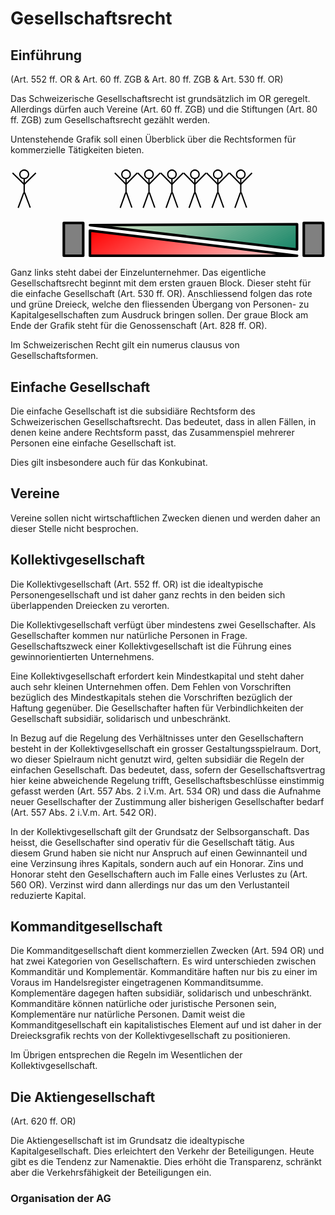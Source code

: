 # Gesellschaftsrecht

## Einführung
(Art. 552 ff. OR  & Art. 60 ff. ZGB & Art. 80 ff. ZGB & Art. 530 ff. OR)

Das Schweizerische Gesellschaftsrecht ist grundsätzlich im OR geregelt.
Allerdings dürfen auch Vereine (Art. 60 ff. ZGB) und die Stiftungen
(Art. 80 ff. ZGB) zum Gesellschaftsrecht gezählt werden.

Untenstehende Grafik soll einen Überblick über die Rechtsformen für
kommerzielle Tätigkeiten bieten.

<?xml version="1.0" encoding="UTF-8" standalone="no"?>
<svg
   version="1.2"
   width="100%"
   height="37.5mm"
   viewBox="0 0 12500 3750"
   preserveAspectRatio="xMidYMid"
   fill-rule="evenodd"
   stroke-width="28.222"
   stroke-linejoin="round"
   xml:space="preserve"
   id="svg214"
   sodipodi:docname="231021_gesellschaftsrecht.svg"
   inkscape:version="1.3 (0e150ed6c4, 2023-07-21)"
   xmlns:inkscape="http://www.inkscape.org/namespaces/inkscape"
   xmlns:sodipodi="http://sodipodi.sourceforge.net/DTD/sodipodi-0.dtd"
   xmlns="http://www.w3.org/2000/svg"
   xmlns:svg="http://www.w3.org/2000/svg"
   xmlns:ooo="http://xml.openoffice.org/svg/export"><sodipodi:namedview
   id="namedview214"
   pagecolor="#ffffff"
   bordercolor="#000000"
   borderopacity="0.25"
   inkscape:showpageshadow="2"
   inkscape:pageopacity="0.0"
   inkscape:pagecheckerboard="0"
   inkscape:deskcolor="#d1d1d1"
   inkscape:document-units="mm"
   inkscape:zoom="0.48106061"
   inkscape:cx="199.55906"
   inkscape:cy="376.25197"
   inkscape:window-width="1280"
   inkscape:window-height="778"
   inkscape:window-x="-6"
   inkscape:window-y="-6"
   inkscape:window-maximized="1"
   inkscape:current-layer="svg214" />&#10; <defs
   class="ClipPathGroup"
   id="defs2">&#10;  <clipPath
   id="presentation_clip_path"
   clipPathUnits="userSpaceOnUse">&#10;   <rect
   x="0"
   y="0"
   width="21000"
   height="29700"
   id="rect1" />&#10;  </clipPath>&#10;  <clipPath
   id="presentation_clip_path_shrink"
   clipPathUnits="userSpaceOnUse">&#10;   <rect
   x="21"
   y="29"
   width="20958"
   height="29641"
   id="rect2" />&#10;  </clipPath>&#10; </defs>&#10; <defs
   class="TextShapeIndex"
   id="defs3">&#10;  <g
   ooo:slide="id1"
   ooo:id-list="id3 id4 id5 id6 id7 id8 id9 id10 id11 id12 id13 id14 id15 id16 id17 id18 id19 id20 id21 id22 id23 id24 id25 id26 id27 id28 id29 id30 id31 id32 id33 id34 id35 id36 id37 id38 id39 id40 id41 id42 id43 id44 id45 id46 id47 id48"
   id="g2" />&#10; </defs>&#10; <defs
   class="EmbeddedBulletChars"
   id="defs12">&#10;  <g
   id="bullet-char-template-57356"
   transform="matrix(4.8828125e-4,0,0,-4.8828125e-4,0,0)">&#10;   <path
   d="M 580,1141 1163,571 580,0 -4,571 Z"
   id="path3" />&#10;  </g>&#10;  <g
   id="bullet-char-template-57354"
   transform="matrix(4.8828125e-4,0,0,-4.8828125e-4,0,0)">&#10;   <path
   d="M 8,1128 H 1137 V 0 H 8 Z"
   id="path4" />&#10;  </g>&#10;  <g
   id="bullet-char-template-10146"
   transform="matrix(4.8828125e-4,0,0,-4.8828125e-4,0,0)">&#10;   <path
   d="M 174,0 602,739 174,1481 1456,739 Z M 1358,739 309,1346 659,739 Z"
   id="path5" />&#10;  </g>&#10;  <g
   id="bullet-char-template-10132"
   transform="matrix(4.8828125e-4,0,0,-4.8828125e-4,0,0)">&#10;   <path
   d="M 2015,739 1276,0 H 717 l 543,543 H 174 v 393 h 1086 l -543,545 h 557 z"
   id="path6" />&#10;  </g>&#10;  <g
   id="bullet-char-template-10007"
   transform="matrix(4.8828125e-4,0,0,-4.8828125e-4,0,0)">&#10;   <path
   d="m 0,-2 c -7,16 -16,29 -25,39 l 381,530 c -94,256 -141,385 -141,387 0,25 13,38 40,38 9,0 21,-2 34,-5 21,4 42,12 65,25 l 27,-13 111,-251 280,301 64,-25 24,25 c 21,-10 41,-24 62,-43 C 886,937 835,863 770,784 769,783 710,716 594,584 L 774,223 c 0,-27 -21,-55 -63,-84 l 16,-20 C 717,90 699,76 672,76 641,76 570,178 457,381 L 164,-76 c -22,-34 -53,-51 -92,-51 -42,0 -63,17 -64,51 -7,9 -10,24 -10,44 0,9 1,19 2,30 z"
   id="path7" />&#10;  </g>&#10;  <g
   id="bullet-char-template-10004"
   transform="matrix(4.8828125e-4,0,0,-4.8828125e-4,0,0)">&#10;   <path
   d="M 285,-33 C 182,-33 111,30 74,156 52,228 41,333 41,471 c 0,78 14,145 41,201 34,71 87,106 158,106 53,0 88,-31 106,-94 l 23,-176 c 8,-64 28,-97 59,-98 l 735,706 c 11,11 33,17 66,17 42,0 63,-15 63,-46 V 965 c 0,-36 -10,-64 -30,-84 L 442,47 C 390,-6 338,-33 285,-33 Z"
   id="path8" />&#10;  </g>&#10;  <g
   id="bullet-char-template-9679"
   transform="matrix(4.8828125e-4,0,0,-4.8828125e-4,0,0)">&#10;   <path
   d="M 813,0 C 632,0 489,54 383,161 276,268 223,411 223,592 c 0,181 53,324 160,431 106,107 249,161 430,161 179,0 323,-54 432,-161 108,-107 162,-251 162,-431 0,-180 -54,-324 -162,-431 C 1136,54 992,0 813,0 Z"
   id="path9" />&#10;  </g>&#10;  <g
   id="bullet-char-template-8226"
   transform="matrix(4.8828125e-4,0,0,-4.8828125e-4,0,0)">&#10;   <path
   d="m 346,457 c -73,0 -137,26 -191,78 -54,51 -81,114 -81,188 0,73 27,136 81,188 54,52 118,78 191,78 73,0 134,-26 185,-79 51,-51 77,-114 77,-187 0,-75 -25,-137 -76,-188 -50,-52 -112,-78 -186,-78 z"
   id="path10" />&#10;  </g>&#10;  <g
   id="bullet-char-template-8211"
   transform="matrix(4.8828125e-4,0,0,-4.8828125e-4,0,0)">&#10;   <path
   d="M -4,459 H 1135 V 606 H -4 Z"
   id="path11" />&#10;  </g>&#10;  <g
   id="bullet-char-template-61548"
   transform="matrix(4.8828125e-4,0,0,-4.8828125e-4,0,0)">&#10;   <path
   d="m 173,740 c 0,163 58,303 173,419 116,115 255,173 419,173 163,0 302,-58 418,-173 116,-116 174,-256 174,-419 0,-163 -58,-303 -174,-418 C 1067,206 928,148 765,148 601,148 462,206 346,322 231,437 173,577 173,740 Z"
   id="path12" />&#10;  </g>&#10; </defs>&#10; <g
   id="g12"
   transform="translate(-5225,-4874)">&#10;  <g
   id="id2"
   class="Master_Slide">&#10;   <g
   id="bg-id2"
   class="Background" />&#10;   <g
   id="bo-id2"
   class="BackgroundObjects" />&#10;  </g>&#10; </g>&#10; <g
   class="SlideGroup"
   id="g214"
   transform="matrix(1.0273269,0,0,1,-5312.7837,-4654.0001)">&#10;  <g
   id="g213">&#10;   <g
   id="container-id1">&#10;    <g
   id="id1"
   class="Slide"
   clip-path="url(#presentation_clip_path)">&#10;     <g
   class="Page"
   id="g212">&#10;      <g
   class="Group"
   id="g147">&#10;       <g
   class="Group"
   id="g143">&#10;        <g
   class="com.sun.star.drawing.CustomShape"
   id="g14">&#10;         <g
   id="id3">&#10;          <rect
   class="BoundingBox"
   stroke="none"
   fill="none"
   x="8190"
   y="7250"
   width="8102"
   height="1102"
   id="rect12" />&#10;          <g
   id="g13">&#10;           <defs
   id="defs13">&#10;            <linearGradient
   id="gradient1"
   x1="11024"
   y1="5693"
   x2="13457"
   y2="9908"
   gradientUnits="userSpaceOnUse">&#10;             <stop
   offset="0"
   style="stop-color:rgb(255,0,0)"
   id="stop12" />&#10;             <stop
   offset="1"
   style="stop-color:rgb(255,215,215)"
   id="stop13" />&#10;            </linearGradient>&#10;           </defs>&#10;           <path
   style="fill:url(#gradient1)"
   d="m 8240,7300 8001,1001 H 8240 Z"
   id="path13" />&#10;          </g>&#10;          <path
   fill="none"
   stroke="#000000"
   stroke-width="100"
   stroke-linejoin="round"
   d="m 8240,7300 8001,1001 H 8240 Z"
   id="path14" />&#10;         </g>&#10;        </g>&#10;        <g
   class="com.sun.star.drawing.CustomShape"
   id="g142">&#10;         <g
   id="id4">&#10;          <rect
   class="BoundingBox"
   stroke="none"
   fill="none"
   x="8190"
   y="6999"
   width="8102"
   height="1103"
   id="rect14" />&#10;          <g
   id="g141">&#10;           <defs
   id="defs141">&#10;            <linearGradient
   id="gradient2"
   x1="11024"
   y1="5442"
   x2="13457"
   y2="9657"
   gradientUnits="userSpaceOnUse">&#10;             <stop
   offset="0.015625"
   style="stop-color:rgb(221,232,203)"
   id="stop14" />&#10;             <stop
   offset="0.015625"
   style="stop-color:rgb(218,231,202)"
   id="stop15" />&#10;             <stop
   offset="0.03125"
   style="stop-color:rgb(218,231,202)"
   id="stop16" />&#10;             <stop
   offset="0.03125"
   style="stop-color:rgb(215,229,200)"
   id="stop17" />&#10;             <stop
   offset="0.046875"
   style="stop-color:rgb(215,229,200)"
   id="stop18" />&#10;             <stop
   offset="0.046875"
   style="stop-color:rgb(212,228,199)"
   id="stop19" />&#10;             <stop
   offset="0.0625"
   style="stop-color:rgb(212,228,199)"
   id="stop20" />&#10;             <stop
   offset="0.0625"
   style="stop-color:rgb(209,226,197)"
   id="stop21" />&#10;             <stop
   offset="0.078125"
   style="stop-color:rgb(209,226,197)"
   id="stop22" />&#10;             <stop
   offset="0.078125"
   style="stop-color:rgb(206,225,196)"
   id="stop23" />&#10;             <stop
   offset="0.09375"
   style="stop-color:rgb(206,225,196)"
   id="stop24" />&#10;             <stop
   offset="0.09375"
   style="stop-color:rgb(203,223,194)"
   id="stop25" />&#10;             <stop
   offset="0.109375"
   style="stop-color:rgb(203,223,194)"
   id="stop26" />&#10;             <stop
   offset="0.109375"
   style="stop-color:rgb(200,222,192)"
   id="stop27" />&#10;             <stop
   offset="0.125"
   style="stop-color:rgb(200,222,192)"
   id="stop28" />&#10;             <stop
   offset="0.125"
   style="stop-color:rgb(196,220,191)"
   id="stop29" />&#10;             <stop
   offset="0.140625"
   style="stop-color:rgb(196,220,191)"
   id="stop30" />&#10;             <stop
   offset="0.140625"
   style="stop-color:rgb(193,218,189)"
   id="stop31" />&#10;             <stop
   offset="0.15625"
   style="stop-color:rgb(193,218,189)"
   id="stop32" />&#10;             <stop
   offset="0.15625"
   style="stop-color:rgb(190,217,188)"
   id="stop33" />&#10;             <stop
   offset="0.171875"
   style="stop-color:rgb(190,217,188)"
   id="stop34" />&#10;             <stop
   offset="0.171875"
   style="stop-color:rgb(187,215,186)"
   id="stop35" />&#10;             <stop
   offset="0.1875"
   style="stop-color:rgb(187,215,186)"
   id="stop36" />&#10;             <stop
   offset="0.1875"
   style="stop-color:rgb(184,214,185)"
   id="stop37" />&#10;             <stop
   offset="0.203125"
   style="stop-color:rgb(184,214,185)"
   id="stop38" />&#10;             <stop
   offset="0.203125"
   style="stop-color:rgb(181,212,183)"
   id="stop39" />&#10;             <stop
   offset="0.21875"
   style="stop-color:rgb(181,212,183)"
   id="stop40" />&#10;             <stop
   offset="0.21875"
   style="stop-color:rgb(178,211,181)"
   id="stop41" />&#10;             <stop
   offset="0.234375"
   style="stop-color:rgb(178,211,181)"
   id="stop42" />&#10;             <stop
   offset="0.234375"
   style="stop-color:rgb(175,209,180)"
   id="stop43" />&#10;             <stop
   offset="0.25"
   style="stop-color:rgb(175,209,180)"
   id="stop44" />&#10;             <stop
   offset="0.25"
   style="stop-color:rgb(171,207,178)"
   id="stop45" />&#10;             <stop
   offset="0.265625"
   style="stop-color:rgb(171,207,178)"
   id="stop46" />&#10;             <stop
   offset="0.265625"
   style="stop-color:rgb(168,206,177)"
   id="stop47" />&#10;             <stop
   offset="0.28125"
   style="stop-color:rgb(168,206,177)"
   id="stop48" />&#10;             <stop
   offset="0.28125"
   style="stop-color:rgb(165,204,175)"
   id="stop49" />&#10;             <stop
   offset="0.296875"
   style="stop-color:rgb(165,204,175)"
   id="stop50" />&#10;             <stop
   offset="0.296875"
   style="stop-color:rgb(162,203,174)"
   id="stop51" />&#10;             <stop
   offset="0.3125"
   style="stop-color:rgb(162,203,174)"
   id="stop52" />&#10;             <stop
   offset="0.3125"
   style="stop-color:rgb(159,201,172)"
   id="stop53" />&#10;             <stop
   offset="0.328125"
   style="stop-color:rgb(159,201,172)"
   id="stop54" />&#10;             <stop
   offset="0.328125"
   style="stop-color:rgb(156,200,170)"
   id="stop55" />&#10;             <stop
   offset="0.34375"
   style="stop-color:rgb(156,200,170)"
   id="stop56" />&#10;             <stop
   offset="0.34375"
   style="stop-color:rgb(153,198,169)"
   id="stop57" />&#10;             <stop
   offset="0.359375"
   style="stop-color:rgb(153,198,169)"
   id="stop58" />&#10;             <stop
   offset="0.359375"
   style="stop-color:rgb(150,197,167)"
   id="stop59" />&#10;             <stop
   offset="0.375"
   style="stop-color:rgb(150,197,167)"
   id="stop60" />&#10;             <stop
   offset="0.375"
   style="stop-color:rgb(146,195,166)"
   id="stop61" />&#10;             <stop
   offset="0.390625"
   style="stop-color:rgb(146,195,166)"
   id="stop62" />&#10;             <stop
   offset="0.390625"
   style="stop-color:rgb(143,193,164)"
   id="stop63" />&#10;             <stop
   offset="0.40625"
   style="stop-color:rgb(143,193,164)"
   id="stop64" />&#10;             <stop
   offset="0.40625"
   style="stop-color:rgb(140,192,162)"
   id="stop65" />&#10;             <stop
   offset="0.421875"
   style="stop-color:rgb(140,192,162)"
   id="stop66" />&#10;             <stop
   offset="0.421875"
   style="stop-color:rgb(137,190,161)"
   id="stop67" />&#10;             <stop
   offset="0.4375"
   style="stop-color:rgb(137,190,161)"
   id="stop68" />&#10;             <stop
   offset="0.4375"
   style="stop-color:rgb(134,189,159)"
   id="stop69" />&#10;             <stop
   offset="0.453125"
   style="stop-color:rgb(134,189,159)"
   id="stop70" />&#10;             <stop
   offset="0.453125"
   style="stop-color:rgb(131,187,158)"
   id="stop71" />&#10;             <stop
   offset="0.46875"
   style="stop-color:rgb(131,187,158)"
   id="stop72" />&#10;             <stop
   offset="0.46875"
   style="stop-color:rgb(128,186,156)"
   id="stop73" />&#10;             <stop
   offset="0.484375"
   style="stop-color:rgb(128,186,156)"
   id="stop74" />&#10;             <stop
   offset="0.484375"
   style="stop-color:rgb(125,184,155)"
   id="stop75" />&#10;             <stop
   offset="0.5"
   style="stop-color:rgb(125,184,155)"
   id="stop76" />&#10;             <stop
   offset="0.5"
   style="stop-color:rgb(121,182,153)"
   id="stop77" />&#10;             <stop
   offset="0.515625"
   style="stop-color:rgb(121,182,153)"
   id="stop78" />&#10;             <stop
   offset="0.515625"
   style="stop-color:rgb(118,181,151)"
   id="stop79" />&#10;             <stop
   offset="0.53125"
   style="stop-color:rgb(118,181,151)"
   id="stop80" />&#10;             <stop
   offset="0.53125"
   style="stop-color:rgb(115,179,150)"
   id="stop81" />&#10;             <stop
   offset="0.546875"
   style="stop-color:rgb(115,179,150)"
   id="stop82" />&#10;             <stop
   offset="0.546875"
   style="stop-color:rgb(112,178,148)"
   id="stop83" />&#10;             <stop
   offset="0.5625"
   style="stop-color:rgb(112,178,148)"
   id="stop84" />&#10;             <stop
   offset="0.5625"
   style="stop-color:rgb(109,176,147)"
   id="stop85" />&#10;             <stop
   offset="0.578125"
   style="stop-color:rgb(109,176,147)"
   id="stop86" />&#10;             <stop
   offset="0.578125"
   style="stop-color:rgb(106,175,145)"
   id="stop87" />&#10;             <stop
   offset="0.59375"
   style="stop-color:rgb(106,175,145)"
   id="stop88" />&#10;             <stop
   offset="0.59375"
   style="stop-color:rgb(103,173,144)"
   id="stop89" />&#10;             <stop
   offset="0.609375"
   style="stop-color:rgb(103,173,144)"
   id="stop90" />&#10;             <stop
   offset="0.609375"
   style="stop-color:rgb(100,172,142)"
   id="stop91" />&#10;             <stop
   offset="0.625"
   style="stop-color:rgb(100,172,142)"
   id="stop92" />&#10;             <stop
   offset="0.625"
   style="stop-color:rgb(96,170,140)"
   id="stop93" />&#10;             <stop
   offset="0.640625"
   style="stop-color:rgb(96,170,140)"
   id="stop94" />&#10;             <stop
   offset="0.640625"
   style="stop-color:rgb(93,168,139)"
   id="stop95" />&#10;             <stop
   offset="0.65625"
   style="stop-color:rgb(93,168,139)"
   id="stop96" />&#10;             <stop
   offset="0.65625"
   style="stop-color:rgb(90,167,137)"
   id="stop97" />&#10;             <stop
   offset="0.671875"
   style="stop-color:rgb(90,167,137)"
   id="stop98" />&#10;             <stop
   offset="0.671875"
   style="stop-color:rgb(87,165,136)"
   id="stop99" />&#10;             <stop
   offset="0.6875"
   style="stop-color:rgb(87,165,136)"
   id="stop100" />&#10;             <stop
   offset="0.6875"
   style="stop-color:rgb(84,164,134)"
   id="stop101" />&#10;             <stop
   offset="0.703125"
   style="stop-color:rgb(84,164,134)"
   id="stop102" />&#10;             <stop
   offset="0.703125"
   style="stop-color:rgb(81,162,132)"
   id="stop103" />&#10;             <stop
   offset="0.71875"
   style="stop-color:rgb(81,162,132)"
   id="stop104" />&#10;             <stop
   offset="0.71875"
   style="stop-color:rgb(78,161,131)"
   id="stop105" />&#10;             <stop
   offset="0.734375"
   style="stop-color:rgb(78,161,131)"
   id="stop106" />&#10;             <stop
   offset="0.734375"
   style="stop-color:rgb(75,159,129)"
   id="stop107" />&#10;             <stop
   offset="0.75"
   style="stop-color:rgb(75,159,129)"
   id="stop108" />&#10;             <stop
   offset="0.75"
   style="stop-color:rgb(71,157,128)"
   id="stop109" />&#10;             <stop
   offset="0.765625"
   style="stop-color:rgb(71,157,128)"
   id="stop110" />&#10;             <stop
   offset="0.765625"
   style="stop-color:rgb(68,156,126)"
   id="stop111" />&#10;             <stop
   offset="0.78125"
   style="stop-color:rgb(68,156,126)"
   id="stop112" />&#10;             <stop
   offset="0.78125"
   style="stop-color:rgb(65,154,125)"
   id="stop113" />&#10;             <stop
   offset="0.796875"
   style="stop-color:rgb(65,154,125)"
   id="stop114" />&#10;             <stop
   offset="0.796875"
   style="stop-color:rgb(62,153,123)"
   id="stop115" />&#10;             <stop
   offset="0.8125"
   style="stop-color:rgb(62,153,123)"
   id="stop116" />&#10;             <stop
   offset="0.8125"
   style="stop-color:rgb(59,151,121)"
   id="stop117" />&#10;             <stop
   offset="0.828125"
   style="stop-color:rgb(59,151,121)"
   id="stop118" />&#10;             <stop
   offset="0.828125"
   style="stop-color:rgb(56,150,120)"
   id="stop119" />&#10;             <stop
   offset="0.84375"
   style="stop-color:rgb(56,150,120)"
   id="stop120" />&#10;             <stop
   offset="0.84375"
   style="stop-color:rgb(53,148,118)"
   id="stop121" />&#10;             <stop
   offset="0.859375"
   style="stop-color:rgb(53,148,118)"
   id="stop122" />&#10;             <stop
   offset="0.859375"
   style="stop-color:rgb(50,147,117)"
   id="stop123" />&#10;             <stop
   offset="0.875"
   style="stop-color:rgb(50,147,117)"
   id="stop124" />&#10;             <stop
   offset="0.875"
   style="stop-color:rgb(46,145,115)"
   id="stop125" />&#10;             <stop
   offset="0.890625"
   style="stop-color:rgb(46,145,115)"
   id="stop126" />&#10;             <stop
   offset="0.890625"
   style="stop-color:rgb(43,143,114)"
   id="stop127" />&#10;             <stop
   offset="0.90625"
   style="stop-color:rgb(43,143,114)"
   id="stop128" />&#10;             <stop
   offset="0.90625"
   style="stop-color:rgb(40,142,112)"
   id="stop129" />&#10;             <stop
   offset="0.921875"
   style="stop-color:rgb(40,142,112)"
   id="stop130" />&#10;             <stop
   offset="0.921875"
   style="stop-color:rgb(37,140,110)"
   id="stop131" />&#10;             <stop
   offset="0.9375"
   style="stop-color:rgb(37,140,110)"
   id="stop132" />&#10;             <stop
   offset="0.9375"
   style="stop-color:rgb(34,139,109)"
   id="stop133" />&#10;             <stop
   offset="0.953125"
   style="stop-color:rgb(34,139,109)"
   id="stop134" />&#10;             <stop
   offset="0.953125"
   style="stop-color:rgb(31,137,107)"
   id="stop135" />&#10;             <stop
   offset="0.96875"
   style="stop-color:rgb(31,137,107)"
   id="stop136" />&#10;             <stop
   offset="0.96875"
   style="stop-color:rgb(28,136,106)"
   id="stop137" />&#10;             <stop
   offset="0.984375"
   style="stop-color:rgb(28,136,106)"
   id="stop138" />&#10;             <stop
   offset="0.984375"
   style="stop-color:rgb(25,134,104)"
   id="stop139" />&#10;             <stop
   offset="1"
   style="stop-color:rgb(25,134,104)"
   id="stop140" />&#10;             <stop
   offset="1"
   style="stop-color:rgb(21,132,102)"
   id="stop141" />&#10;            </linearGradient>&#10;           </defs>&#10;           <path
   style="fill:url(#gradient2)"
   d="m 16240,8050 -7999,-967 7999,-34 z"
   id="path141" />&#10;          </g>&#10;          <path
   fill="none"
   stroke="#000000"
   stroke-width="100"
   stroke-linejoin="round"
   d="m 16240,8050 -7999,-967 7999,-34 z"
   id="path142" />&#10;         </g>&#10;        </g>&#10;       </g>&#10;       <g
   class="com.sun.star.drawing.CustomShape"
   id="g144">&#10;        <g
   id="id5">&#10;         <rect
   class="BoundingBox"
   stroke="none"
   fill="none"
   x="7180"
   y="6950"
   width="851"
   height="1401"
   id="rect143" />&#10;         <path
   fill="#808080"
   stroke="none"
   d="M 7605,8300 H 7230 V 7000 h 750 v 1300 z"
   id="path143" />&#10;         <path
   fill="none"
   stroke="#000000"
   stroke-width="100"
   stroke-linejoin="round"
   d="M 7605,8300 H 7230 V 7000 h 750 v 1300 z"
   id="path144" />&#10;        </g>&#10;       </g>&#10;       <g
   class="com.sun.star.drawing.CustomShape"
   id="g146">&#10;        <g
   id="id6">&#10;         <rect
   class="BoundingBox"
   stroke="none"
   fill="none"
   x="16450"
   y="6950"
   width="851"
   height="1401"
   id="rect144" />&#10;         <path
   fill="#808080"
   stroke="none"
   d="m 16875,8300 h -375 V 7000 h 750 v 1300 z"
   id="path145" />&#10;         <path
   fill="none"
   stroke="#000000"
   stroke-width="100"
   stroke-linejoin="round"
   d="m 16875,8300 h -375 V 7000 h 750 v 1300 z"
   id="path146" />&#10;        </g>&#10;       </g>&#10;      </g>&#10;      <g
   class="Group"
   id="g156">&#10;       <g
   class="com.sun.star.drawing.CustomShape"
   id="g148">&#10;        <g
   id="id7">&#10;         <rect
   class="BoundingBox"
   stroke="none"
   fill="none"
   x="5506"
   y="4874"
   width="390"
   height="391"
   id="rect147" />&#10;         <path
   fill="#ffffff"
   stroke="none"
   d="m 5870,5069 c 0,30 -8,59 -23,85 -15,26 -36,47 -62,62 -26,15 -55,23 -84,23 -30,0 -59,-8 -85,-23 -26,-15 -47,-36 -62,-62 -15,-26 -23,-55 -23,-85 0,-30 8,-59 23,-85 15,-26 36,-47 62,-62 26,-15 55,-23 85,-23 29,0 58,8 84,23 26,15 47,36 62,62 15,26 23,55 23,85 z"
   id="path147" />&#10;         <path
   fill="none"
   stroke="#000000"
   stroke-width="50"
   stroke-linejoin="round"
   d="m 5870,5069 c 0,30 -8,59 -23,85 -15,26 -36,47 -62,62 -26,15 -55,23 -84,23 -30,0 -59,-8 -85,-23 -26,-15 -47,-36 -62,-62 -15,-26 -23,-55 -23,-85 0,-30 8,-59 23,-85 15,-26 36,-47 62,-62 26,-15 55,-23 85,-23 29,0 58,8 84,23 26,15 47,36 62,62 15,26 23,55 23,85 z"
   id="path148" />&#10;        </g>&#10;       </g>&#10;       <g
   class="com.sun.star.drawing.LineShape"
   id="g149">&#10;        <g
   id="id8">&#10;         <rect
   class="BoundingBox"
   stroke="none"
   fill="none"
   x="5675"
   y="5214"
   width="51"
   height="617"
   id="rect148" />&#10;         <path
   fill="none"
   stroke="#000000"
   stroke-width="50"
   stroke-linejoin="round"
   d="m 5700,5239 v 565"
   id="path149" />&#10;        </g>&#10;       </g>&#10;       <g
   class="Group"
   id="g152">&#10;        <g
   class="com.sun.star.drawing.LineShape"
   id="g150">&#10;         <g
   id="id9">&#10;          <rect
   class="BoundingBox"
   stroke="none"
   fill="none"
   x="5225"
   y="4988"
   width="501"
   height="504"
   id="rect149" />&#10;          <path
   fill="none"
   stroke="#000000"
   stroke-width="50"
   stroke-linejoin="round"
   d="m 5250,5013 450,452"
   id="path150" />&#10;         </g>&#10;        </g>&#10;        <g
   class="com.sun.star.drawing.LineShape"
   id="g151">&#10;         <g
   id="id10">&#10;          <rect
   class="BoundingBox"
   stroke="none"
   fill="none"
   x="5675"
   y="4988"
   width="501"
   height="504"
   id="rect150" />&#10;          <path
   fill="none"
   stroke="#000000"
   stroke-width="50"
   stroke-linejoin="round"
   d="m 6150,5013 -450,452"
   id="path151" />&#10;         </g>&#10;        </g>&#10;       </g>&#10;       <g
   class="Group"
   id="g155">&#10;        <g
   class="com.sun.star.drawing.LineShape"
   id="g153">&#10;         <g
   id="id11">&#10;          <rect
   class="BoundingBox"
   stroke="none"
   fill="none"
   x="5442"
   y="5774"
   width="270"
   height="652"
   id="rect152" />&#10;          <path
   fill="none"
   stroke="#000000"
   stroke-width="50"
   stroke-linejoin="round"
   d="m 5467,6400 218,-601"
   id="path152" />&#10;         </g>&#10;        </g>&#10;        <g
   class="com.sun.star.drawing.LineShape"
   id="g154">&#10;         <g
   id="id12">&#10;          <rect
   class="BoundingBox"
   stroke="none"
   fill="none"
   x="5690"
   y="5765"
   width="270"
   height="653"
   id="rect153" />&#10;          <path
   fill="none"
   stroke="#000000"
   stroke-width="50"
   stroke-linejoin="round"
   d="M 5933,6391 5715,5791"
   id="path153" />&#10;         </g>&#10;        </g>&#10;       </g>&#10;      </g>&#10;      <g
   class="Group"
   id="g211">&#10;       <g
   class="Group"
   id="g165">&#10;        <g
   class="com.sun.star.drawing.CustomShape"
   id="g157">&#10;         <g
   id="id13">&#10;          <rect
   class="BoundingBox"
   stroke="none"
   fill="none"
   x="13878"
   y="4874"
   width="378"
   height="391"
   id="rect156" />&#10;          <path
   fill="#ffffff"
   stroke="none"
   d="m 14230,5069 c 0,30 -8,59 -22,85 -14,26 -35,47 -60,62 -25,15 -53,23 -81,23 -29,0 -57,-8 -82,-23 -25,-15 -46,-36 -60,-62 -14,-26 -22,-55 -22,-85 0,-30 8,-59 22,-85 14,-26 35,-47 60,-62 25,-15 53,-23 82,-23 28,0 56,8 81,23 25,15 46,36 60,62 14,26 22,55 22,85 z"
   id="path156" />&#10;          <path
   fill="none"
   stroke="#000000"
   stroke-width="50"
   stroke-linejoin="round"
   d="m 14230,5069 c 0,30 -8,59 -22,85 -14,26 -35,47 -60,62 -25,15 -53,23 -81,23 -29,0 -57,-8 -82,-23 -25,-15 -46,-36 -60,-62 -14,-26 -22,-55 -22,-85 0,-30 8,-59 22,-85 14,-26 35,-47 60,-62 25,-15 53,-23 82,-23 28,0 56,8 81,23 25,15 46,36 60,62 14,26 22,55 22,85 z"
   id="path157" />&#10;         </g>&#10;        </g>&#10;        <g
   class="com.sun.star.drawing.LineShape"
   id="g158">&#10;         <g
   id="id14">&#10;          <rect
   class="BoundingBox"
   stroke="none"
   fill="none"
   x="14040"
   y="5214"
   width="52"
   height="617"
   id="rect157" />&#10;          <path
   fill="none"
   stroke="#000000"
   stroke-width="50"
   stroke-linejoin="round"
   d="m 14066,5239 v 565"
   id="path158" />&#10;         </g>&#10;        </g>&#10;        <g
   class="Group"
   id="g161">&#10;         <g
   class="com.sun.star.drawing.LineShape"
   id="g159">&#10;          <g
   id="id15">&#10;           <rect
   class="BoundingBox"
   stroke="none"
   fill="none"
   x="13606"
   y="4988"
   width="486"
   height="504"
   id="rect158" />&#10;           <path
   fill="none"
   stroke="#000000"
   stroke-width="50"
   stroke-linejoin="round"
   d="m 13632,5013 434,452"
   id="path159" />&#10;          </g>&#10;         </g>&#10;         <g
   class="com.sun.star.drawing.LineShape"
   id="g160">&#10;          <g
   id="id16">&#10;           <rect
   class="BoundingBox"
   stroke="none"
   fill="none"
   x="14040"
   y="4988"
   width="486"
   height="504"
   id="rect159" />&#10;           <path
   fill="none"
   stroke="#000000"
   stroke-width="50"
   stroke-linejoin="round"
   d="m 14500,5013 -434,452"
   id="path160" />&#10;          </g>&#10;         </g>&#10;        </g>&#10;        <g
   class="Group"
   id="g164">&#10;         <g
   class="com.sun.star.drawing.LineShape"
   id="g162">&#10;          <g
   id="id17">&#10;           <rect
   class="BoundingBox"
   stroke="none"
   fill="none"
   x="13816"
   y="5774"
   width="262"
   height="652"
   id="rect161" />&#10;           <path
   fill="none"
   stroke="#000000"
   stroke-width="50"
   stroke-linejoin="round"
   d="m 13841,6400 210,-601"
   id="path161" />&#10;          </g>&#10;         </g>&#10;         <g
   class="com.sun.star.drawing.LineShape"
   id="g163">&#10;          <g
   id="id18">&#10;           <rect
   class="BoundingBox"
   stroke="none"
   fill="none"
   x="14055"
   y="5765"
   width="262"
   height="653"
   id="rect162" />&#10;           <path
   fill="none"
   stroke="#000000"
   stroke-width="50"
   stroke-linejoin="round"
   d="m 14291,6391 -210,-600"
   id="path162" />&#10;          </g>&#10;         </g>&#10;        </g>&#10;       </g>&#10;       <g
   class="Group"
   id="g174">&#10;        <g
   class="com.sun.star.drawing.CustomShape"
   id="g166">&#10;         <g
   id="id19">&#10;          <rect
   class="BoundingBox"
   stroke="none"
   fill="none"
   x="10331"
   y="4874"
   width="379"
   height="391"
   id="rect165" />&#10;          <path
   fill="#ffffff"
   stroke="none"
   d="m 10684,5069 c 0,30 -8,59 -22,85 -14,26 -35,47 -60,62 -25,15 -53,23 -82,23 -29,0 -57,-8 -82,-23 -25,-15 -46,-36 -60,-62 -14,-26 -22,-55 -22,-85 0,-30 8,-59 22,-85 14,-26 35,-47 60,-62 25,-15 53,-23 82,-23 29,0 57,8 82,23 25,15 46,36 60,62 14,26 22,55 22,85 z"
   id="path165" />&#10;          <path
   fill="none"
   stroke="#000000"
   stroke-width="50"
   stroke-linejoin="round"
   d="m 10684,5069 c 0,30 -8,59 -22,85 -14,26 -35,47 -60,62 -25,15 -53,23 -82,23 -29,0 -57,-8 -82,-23 -25,-15 -46,-36 -60,-62 -14,-26 -22,-55 -22,-85 0,-30 8,-59 22,-85 14,-26 35,-47 60,-62 25,-15 53,-23 82,-23 29,0 57,8 82,23 25,15 46,36 60,62 14,26 22,55 22,85 z"
   id="path166" />&#10;         </g>&#10;        </g>&#10;        <g
   class="com.sun.star.drawing.LineShape"
   id="g167">&#10;         <g
   id="id20">&#10;          <rect
   class="BoundingBox"
   stroke="none"
   fill="none"
   x="10495"
   y="5214"
   width="52"
   height="617"
   id="rect166" />&#10;          <path
   fill="none"
   stroke="#000000"
   stroke-width="50"
   stroke-linejoin="round"
   d="m 10521,5239 v 565"
   id="path167" />&#10;         </g>&#10;        </g>&#10;        <g
   class="Group"
   id="g170">&#10;         <g
   class="com.sun.star.drawing.LineShape"
   id="g168">&#10;          <g
   id="id21">&#10;           <rect
   class="BoundingBox"
   stroke="none"
   fill="none"
   x="10061"
   y="4988"
   width="486"
   height="504"
   id="rect167" />&#10;           <path
   fill="none"
   stroke="#000000"
   stroke-width="50"
   stroke-linejoin="round"
   d="m 10086,5013 435,452"
   id="path168" />&#10;          </g>&#10;         </g>&#10;         <g
   class="com.sun.star.drawing.LineShape"
   id="g169">&#10;          <g
   id="id22">&#10;           <rect
   class="BoundingBox"
   stroke="none"
   fill="none"
   x="10495"
   y="4988"
   width="486"
   height="504"
   id="rect168" />&#10;           <path
   fill="none"
   stroke="#000000"
   stroke-width="50"
   stroke-linejoin="round"
   d="m 10955,5013 -434,452"
   id="path169" />&#10;          </g>&#10;         </g>&#10;        </g>&#10;        <g
   class="Group"
   id="g173">&#10;         <g
   class="com.sun.star.drawing.LineShape"
   id="g171">&#10;          <g
   id="id23">&#10;           <rect
   class="BoundingBox"
   stroke="none"
   fill="none"
   x="10271"
   y="5774"
   width="262"
   height="652"
   id="rect170" />&#10;           <path
   fill="none"
   stroke="#000000"
   stroke-width="50"
   stroke-linejoin="round"
   d="m 10296,6400 210,-601"
   id="path170" />&#10;          </g>&#10;         </g>&#10;         <g
   class="com.sun.star.drawing.LineShape"
   id="g172">&#10;          <g
   id="id24">&#10;           <rect
   class="BoundingBox"
   stroke="none"
   fill="none"
   x="10510"
   y="5765"
   width="262"
   height="653"
   id="rect171" />&#10;           <path
   fill="none"
   stroke="#000000"
   stroke-width="50"
   stroke-linejoin="round"
   d="m 10745,6391 -210,-600"
   id="path171" />&#10;          </g>&#10;         </g>&#10;        </g>&#10;       </g>&#10;       <g
   class="Group"
   id="g183">&#10;        <g
   class="com.sun.star.drawing.CustomShape"
   id="g175">&#10;         <g
   id="id25">&#10;          <rect
   class="BoundingBox"
   stroke="none"
   fill="none"
   x="12105"
   y="4874"
   width="378"
   height="391"
   id="rect174" />&#10;          <path
   fill="#ffffff"
   stroke="none"
   d="m 12457,5069 c 0,30 -8,59 -22,85 -14,26 -35,47 -60,62 -25,15 -53,23 -81,23 -29,0 -57,-8 -82,-23 -25,-15 -46,-36 -60,-62 -14,-26 -22,-55 -22,-85 0,-30 8,-59 22,-85 14,-26 35,-47 60,-62 25,-15 53,-23 82,-23 28,0 56,8 81,23 25,15 46,36 60,62 14,26 22,55 22,85 z"
   id="path174" />&#10;          <path
   fill="none"
   stroke="#000000"
   stroke-width="50"
   stroke-linejoin="round"
   d="m 12457,5069 c 0,30 -8,59 -22,85 -14,26 -35,47 -60,62 -25,15 -53,23 -81,23 -29,0 -57,-8 -82,-23 -25,-15 -46,-36 -60,-62 -14,-26 -22,-55 -22,-85 0,-30 8,-59 22,-85 14,-26 35,-47 60,-62 25,-15 53,-23 82,-23 28,0 56,8 81,23 25,15 46,36 60,62 14,26 22,55 22,85 z"
   id="path175" />&#10;         </g>&#10;        </g>&#10;        <g
   class="com.sun.star.drawing.LineShape"
   id="g176">&#10;         <g
   id="id26">&#10;          <rect
   class="BoundingBox"
   stroke="none"
   fill="none"
   x="12268"
   y="5214"
   width="52"
   height="617"
   id="rect175" />&#10;          <path
   fill="none"
   stroke="#000000"
   stroke-width="50"
   stroke-linejoin="round"
   d="m 12293,5239 v 565"
   id="path176" />&#10;         </g>&#10;        </g>&#10;        <g
   class="Group"
   id="g179">&#10;         <g
   class="com.sun.star.drawing.LineShape"
   id="g177">&#10;          <g
   id="id27">&#10;           <rect
   class="BoundingBox"
   stroke="none"
   fill="none"
   x="11833"
   y="4988"
   width="487"
   height="504"
   id="rect176" />&#10;           <path
   fill="none"
   stroke="#000000"
   stroke-width="50"
   stroke-linejoin="round"
   d="m 11859,5013 434,452"
   id="path177" />&#10;          </g>&#10;         </g>&#10;         <g
   class="com.sun.star.drawing.LineShape"
   id="g178">&#10;          <g
   id="id28">&#10;           <rect
   class="BoundingBox"
   stroke="none"
   fill="none"
   x="12268"
   y="4988"
   width="486"
   height="504"
   id="rect177" />&#10;           <path
   fill="none"
   stroke="#000000"
   stroke-width="50"
   stroke-linejoin="round"
   d="m 12727,5013 -434,452"
   id="path178" />&#10;          </g>&#10;         </g>&#10;        </g>&#10;        <g
   class="Group"
   id="g182">&#10;         <g
   class="com.sun.star.drawing.LineShape"
   id="g180">&#10;          <g
   id="id29">&#10;           <rect
   class="BoundingBox"
   stroke="none"
   fill="none"
   x="12043"
   y="5774"
   width="262"
   height="652"
   id="rect179" />&#10;           <path
   fill="none"
   stroke="#000000"
   stroke-width="50"
   stroke-linejoin="round"
   d="m 12069,6400 210,-601"
   id="path179" />&#10;          </g>&#10;         </g>&#10;         <g
   class="com.sun.star.drawing.LineShape"
   id="g181">&#10;          <g
   id="id30">&#10;           <rect
   class="BoundingBox"
   stroke="none"
   fill="none"
   x="12282"
   y="5765"
   width="262"
   height="653"
   id="rect180" />&#10;           <path
   fill="none"
   stroke="#000000"
   stroke-width="50"
   stroke-linejoin="round"
   d="m 12518,6391 -210,-600"
   id="path180" />&#10;          </g>&#10;         </g>&#10;        </g>&#10;       </g>&#10;       <g
   class="Group"
   id="g192">&#10;        <g
   class="com.sun.star.drawing.CustomShape"
   id="g184">&#10;         <g
   id="id31">&#10;          <rect
   class="BoundingBox"
   stroke="none"
   fill="none"
   x="11219"
   y="4874"
   width="378"
   height="391"
   id="rect183" />&#10;          <path
   fill="#ffffff"
   stroke="none"
   d="m 11571,5069 c 0,30 -8,59 -22,85 -14,26 -35,47 -60,62 -25,15 -53,23 -81,23 -29,0 -57,-8 -82,-23 -25,-15 -46,-36 -60,-62 -14,-26 -22,-55 -22,-85 0,-30 8,-59 22,-85 14,-26 35,-47 60,-62 25,-15 53,-23 82,-23 28,0 56,8 81,23 25,15 46,36 60,62 14,26 22,55 22,85 z"
   id="path183" />&#10;          <path
   fill="none"
   stroke="#000000"
   stroke-width="50"
   stroke-linejoin="round"
   d="m 11571,5069 c 0,30 -8,59 -22,85 -14,26 -35,47 -60,62 -25,15 -53,23 -81,23 -29,0 -57,-8 -82,-23 -25,-15 -46,-36 -60,-62 -14,-26 -22,-55 -22,-85 0,-30 8,-59 22,-85 14,-26 35,-47 60,-62 25,-15 53,-23 82,-23 28,0 56,8 81,23 25,15 46,36 60,62 14,26 22,55 22,85 z"
   id="path184" />&#10;         </g>&#10;        </g>&#10;        <g
   class="com.sun.star.drawing.LineShape"
   id="g185">&#10;         <g
   id="id32">&#10;          <rect
   class="BoundingBox"
   stroke="none"
   fill="none"
   x="11381"
   y="5214"
   width="52"
   height="617"
   id="rect184" />&#10;          <path
   fill="none"
   stroke="#000000"
   stroke-width="50"
   stroke-linejoin="round"
   d="m 11407,5239 v 565"
   id="path185" />&#10;         </g>&#10;        </g>&#10;        <g
   class="Group"
   id="g188">&#10;         <g
   class="com.sun.star.drawing.LineShape"
   id="g186">&#10;          <g
   id="id33">&#10;           <rect
   class="BoundingBox"
   stroke="none"
   fill="none"
   x="10947"
   y="4988"
   width="486"
   height="504"
   id="rect185" />&#10;           <path
   fill="none"
   stroke="#000000"
   stroke-width="50"
   stroke-linejoin="round"
   d="m 10973,5013 434,452"
   id="path186" />&#10;          </g>&#10;         </g>&#10;         <g
   class="com.sun.star.drawing.LineShape"
   id="g187">&#10;          <g
   id="id34">&#10;           <rect
   class="BoundingBox"
   stroke="none"
   fill="none"
   x="11381"
   y="4988"
   width="487"
   height="504"
   id="rect186" />&#10;           <path
   fill="none"
   stroke="#000000"
   stroke-width="50"
   stroke-linejoin="round"
   d="m 11841,5013 -434,452"
   id="path187" />&#10;          </g>&#10;         </g>&#10;        </g>&#10;        <g
   class="Group"
   id="g191">&#10;         <g
   class="com.sun.star.drawing.LineShape"
   id="g189">&#10;          <g
   id="id35">&#10;           <rect
   class="BoundingBox"
   stroke="none"
   fill="none"
   x="11157"
   y="5774"
   width="262"
   height="652"
   id="rect188" />&#10;           <path
   fill="none"
   stroke="#000000"
   stroke-width="50"
   stroke-linejoin="round"
   d="m 11182,6400 210,-601"
   id="path188" />&#10;          </g>&#10;         </g>&#10;         <g
   class="com.sun.star.drawing.LineShape"
   id="g190">&#10;          <g
   id="id36">&#10;           <rect
   class="BoundingBox"
   stroke="none"
   fill="none"
   x="11396"
   y="5765"
   width="262"
   height="653"
   id="rect189" />&#10;           <path
   fill="none"
   stroke="#000000"
   stroke-width="50"
   stroke-linejoin="round"
   d="m 11632,6391 -210,-600"
   id="path189" />&#10;          </g>&#10;         </g>&#10;        </g>&#10;       </g>&#10;       <g
   class="Group"
   id="g201">&#10;        <g
   class="com.sun.star.drawing.CustomShape"
   id="g193">&#10;         <g
   id="id37">&#10;          <rect
   class="BoundingBox"
   stroke="none"
   fill="none"
   x="12991"
   y="4874"
   width="379"
   height="391"
   id="rect192" />&#10;          <path
   fill="#ffffff"
   stroke="none"
   d="m 13344,5069 c 0,30 -8,59 -22,85 -14,26 -35,47 -60,62 -25,15 -53,23 -82,23 -29,0 -57,-8 -82,-23 -25,-15 -46,-36 -60,-62 -14,-26 -22,-55 -22,-85 0,-30 8,-59 22,-85 14,-26 35,-47 60,-62 25,-15 53,-23 82,-23 29,0 57,8 82,23 25,15 46,36 60,62 14,26 22,55 22,85 z"
   id="path192" />&#10;          <path
   fill="none"
   stroke="#000000"
   stroke-width="50"
   stroke-linejoin="round"
   d="m 13344,5069 c 0,30 -8,59 -22,85 -14,26 -35,47 -60,62 -25,15 -53,23 -82,23 -29,0 -57,-8 -82,-23 -25,-15 -46,-36 -60,-62 -14,-26 -22,-55 -22,-85 0,-30 8,-59 22,-85 14,-26 35,-47 60,-62 25,-15 53,-23 82,-23 29,0 57,8 82,23 25,15 46,36 60,62 14,26 22,55 22,85 z"
   id="path193" />&#10;         </g>&#10;        </g>&#10;        <g
   class="com.sun.star.drawing.LineShape"
   id="g194">&#10;         <g
   id="id38">&#10;          <rect
   class="BoundingBox"
   stroke="none"
   fill="none"
   x="13155"
   y="5214"
   width="52"
   height="617"
   id="rect193" />&#10;          <path
   fill="none"
   stroke="#000000"
   stroke-width="50"
   stroke-linejoin="round"
   d="m 13180,5239 v 565"
   id="path194" />&#10;         </g>&#10;        </g>&#10;        <g
   class="Group"
   id="g197">&#10;         <g
   class="com.sun.star.drawing.LineShape"
   id="g195">&#10;          <g
   id="id39">&#10;           <rect
   class="BoundingBox"
   stroke="none"
   fill="none"
   x="12721"
   y="4988"
   width="486"
   height="504"
   id="rect194" />&#10;           <path
   fill="none"
   stroke="#000000"
   stroke-width="50"
   stroke-linejoin="round"
   d="m 12746,5013 434,452"
   id="path195" />&#10;          </g>&#10;         </g>&#10;         <g
   class="com.sun.star.drawing.LineShape"
   id="g196">&#10;          <g
   id="id40">&#10;           <rect
   class="BoundingBox"
   stroke="none"
   fill="none"
   x="13155"
   y="4988"
   width="486"
   height="504"
   id="rect195" />&#10;           <path
   fill="none"
   stroke="#000000"
   stroke-width="50"
   stroke-linejoin="round"
   d="m 13615,5013 -435,452"
   id="path196" />&#10;          </g>&#10;         </g>&#10;        </g>&#10;        <g
   class="Group"
   id="g200">&#10;         <g
   class="com.sun.star.drawing.LineShape"
   id="g198">&#10;          <g
   id="id41">&#10;           <rect
   class="BoundingBox"
   stroke="none"
   fill="none"
   x="12931"
   y="5774"
   width="262"
   height="652"
   id="rect197" />&#10;           <path
   fill="none"
   stroke="#000000"
   stroke-width="50"
   stroke-linejoin="round"
   d="m 12956,6400 210,-601"
   id="path197" />&#10;          </g>&#10;         </g>&#10;         <g
   class="com.sun.star.drawing.LineShape"
   id="g199">&#10;          <g
   id="id42">&#10;           <rect
   class="BoundingBox"
   stroke="none"
   fill="none"
   x="13170"
   y="5765"
   width="262"
   height="653"
   id="rect198" />&#10;           <path
   fill="none"
   stroke="#000000"
   stroke-width="50"
   stroke-linejoin="round"
   d="m 13405,6391 -210,-600"
   id="path198" />&#10;          </g>&#10;         </g>&#10;        </g>&#10;       </g>&#10;       <g
   class="Group"
   id="g210">&#10;        <g
   class="com.sun.star.drawing.CustomShape"
   id="g202">&#10;         <g
   id="id43">&#10;          <rect
   class="BoundingBox"
   stroke="none"
   fill="none"
   x="9446"
   y="4874"
   width="378"
   height="391"
   id="rect201" />&#10;          <path
   fill="#ffffff"
   stroke="none"
   d="m 9798,5069 c 0,30 -8,59 -22,85 -14,26 -35,47 -60,62 -25,15 -53,23 -81,23 -29,0 -57,-8 -82,-23 -25,-15 -46,-36 -60,-62 -14,-26 -22,-55 -22,-85 0,-30 8,-59 22,-85 14,-26 35,-47 60,-62 25,-15 53,-23 82,-23 28,0 56,8 81,23 25,15 46,36 60,62 14,26 22,55 22,85 z"
   id="path201" />&#10;          <path
   fill="none"
   stroke="#000000"
   stroke-width="50"
   stroke-linejoin="round"
   d="m 9798,5069 c 0,30 -8,59 -22,85 -14,26 -35,47 -60,62 -25,15 -53,23 -81,23 -29,0 -57,-8 -82,-23 -25,-15 -46,-36 -60,-62 -14,-26 -22,-55 -22,-85 0,-30 8,-59 22,-85 14,-26 35,-47 60,-62 25,-15 53,-23 82,-23 28,0 56,8 81,23 25,15 46,36 60,62 14,26 22,55 22,85 z"
   id="path202" />&#10;         </g>&#10;        </g>&#10;        <g
   class="com.sun.star.drawing.LineShape"
   id="g203">&#10;         <g
   id="id44">&#10;          <rect
   class="BoundingBox"
   stroke="none"
   fill="none"
   x="9609"
   y="5214"
   width="52"
   height="617"
   id="rect202" />&#10;          <path
   fill="none"
   stroke="#000000"
   stroke-width="50"
   stroke-linejoin="round"
   d="m 9634,5239 v 565"
   id="path203" />&#10;         </g>&#10;        </g>&#10;        <g
   class="Group"
   id="g206">&#10;         <g
   class="com.sun.star.drawing.LineShape"
   id="g204">&#10;          <g
   id="id45">&#10;           <rect
   class="BoundingBox"
   stroke="none"
   fill="none"
   x="9174"
   y="4988"
   width="487"
   height="504"
   id="rect203" />&#10;           <path
   fill="none"
   stroke="#000000"
   stroke-width="50"
   stroke-linejoin="round"
   d="m 9200,5013 434,452"
   id="path204" />&#10;          </g>&#10;         </g>&#10;         <g
   class="com.sun.star.drawing.LineShape"
   id="g205">&#10;          <g
   id="id46">&#10;           <rect
   class="BoundingBox"
   stroke="none"
   fill="none"
   x="9609"
   y="4988"
   width="486"
   height="504"
   id="rect204" />&#10;           <path
   fill="none"
   stroke="#000000"
   stroke-width="50"
   stroke-linejoin="round"
   d="m 10068,5013 -434,452"
   id="path205" />&#10;          </g>&#10;         </g>&#10;        </g>&#10;        <g
   class="Group"
   id="g209">&#10;         <g
   class="com.sun.star.drawing.LineShape"
   id="g207">&#10;          <g
   id="id47">&#10;           <rect
   class="BoundingBox"
   stroke="none"
   fill="none"
   x="9384"
   y="5774"
   width="262"
   height="652"
   id="rect206" />&#10;           <path
   fill="none"
   stroke="#000000"
   stroke-width="50"
   stroke-linejoin="round"
   d="m 9410,6400 210,-601"
   id="path206" />&#10;          </g>&#10;         </g>&#10;         <g
   class="com.sun.star.drawing.LineShape"
   id="g208">&#10;          <g
   id="id48">&#10;           <rect
   class="BoundingBox"
   stroke="none"
   fill="none"
   x="9624"
   y="5765"
   width="262"
   height="653"
   id="rect207" />&#10;           <path
   fill="none"
   stroke="#000000"
   stroke-width="50"
   stroke-linejoin="round"
   d="M 9859,6391 9649,5791"
   id="path207" />&#10;          </g>&#10;         </g>&#10;        </g>&#10;       </g>&#10;      </g>&#10;     </g>&#10;    </g>&#10;   </g>&#10;  </g>&#10; </g>&#10;</svg>

Ganz links steht dabei der Einzelunternehmer. Das eigentliche
Gesellschaftsrecht beginnt mit dem ersten grauen Block. Dieser steht für
die einfache Gesellschaft (Art. 530 ff. OR). Anschliessend folgen das
rote und grüne Dreieck, welche den fliessenden Übergang von
Personen- zu Kapitalgesellschaften zum Ausdruck bringen sollen. Der
graue Block am Ende der Grafik steht für die Genossenschaft (Art. 828
ff. OR).

Im Schweizerischen Recht gilt ein numerus clausus von
Gesellschaftsformen.

## Einfache Gesellschaft

Die einfache Gesellschaft ist die subsidiäre Rechtsform des
Schweizerischen Gesellschaftsrecht. Das bedeutet, dass in allen Fällen,
in denen keine andere Rechtsform passt, das Zusammenspiel mehrerer
Personen eine einfache Gesellschaft ist.

Dies gilt insbesondere auch für das Konkubinat.

## Vereine

Vereine sollen nicht wirtschaftlichen Zwecken dienen und werden daher an
dieser Stelle nicht besprochen.

## Kollektivgesellschaft

Die Kollektivgesellschaft (Art. 552 ff. OR) ist die idealtypische
Personengesellschaft und ist daher ganz rechts in den beiden sich
überlappenden Dreiecken zu verorten.

Die Kollektivgesellschaft verfügt über mindestens zwei Gesellschafter.
Als Gesellschafter kommen nur natürliche Personen in Frage.
Gesellschaftszweck einer Kollektivgesellschaft ist die Führung eines
gewinnorientierten Unternehmens.

Eine Kollektivgesellschaft erfordert kein Mindestkapital und steht daher
auch sehr kleinen Unternehmen offen. Dem Fehlen von Vorschriften
bezüglich des Mindestkapitals stehen die Vorschriften bezüglich der
Haftung gegenüber. Die Gesellschafter haften für Verbindlichkeiten der
Gesellschaft subsidiär, solidarisch und unbeschränkt.

In Bezug auf die Regelung des Verhältnisses unter den Gesellschaftern
besteht in der Kollektivgesellschaft ein grosser Gestaltungsspielraum.
Dort, wo dieser Spielraum nicht genutzt wird, gelten subsidiär die
Regeln der einfachen Gesellschaft.
Das bedeutet, dass, sofern der Gesellschaftsvertrag hier keine
abweichende Regelung trifft, Gesellschaftsbeschlüsse einstimmig gefasst
werden (Art. 557 Abs. 2 i.V.m. Art. 534 OR) und dass die Aufnahme neuer Gesellschafter der
Zustimmung aller bisherigen Gesellschafter bedarf (Art. 557 Abs. 2
i.V.m. Art. 542 OR).

In der Kollektivgesellschaft gilt der Grundsatz der Selbsorganschaft.
Das heisst, die Gesellschafter sind operativ für die Gesellschaft tätig.
Aus diesem Grund haben sie nicht nur Anspruch auf einen Gewinnanteil und
eine Verzinsung ihres Kapitals, sondern auch auf ein Honorar. Zins und
Honorar steht den Gesellschaftern auch im Falle eines Verlustes zu (Art.
560 OR). Verzinst wird dann allerdings nur das um den Verlustanteil
reduzierte Kapital.

## Kommanditgesellschaft

Die Kommanditgesellschaft dient kommerziellen Zwecken (Art. 594 OR)
und hat zwei Kategorien von Gesellschaftern. Es
wird unterschieden zwischen Kommanditär und Komplementär. Kommanditäre
haften nur bis zu einer im Voraus im Handelsregister eingetragenen
Kommanditsumme. Komplementäre dagegen haften subsidiär, solidarisch und
unbeschränkt. Kommanditäre können natürliche oder juristische Personen
sein, Komplementäre nur natürliche Personen.
Damit weist die Kommanditgesellschaft ein kapitalistisches
Element auf und ist daher in der Dreiecksgrafik rechts von der
Kollektivgesellschaft zu positionieren.

Im Übrigen entsprechen die Regeln im Wesentlichen der Kollektivgesellschaft.

## Die Aktiengesellschaft
(Art. 620 ff. OR)

Die Aktiengesellschaft ist im Grundsatz die idealtypische
Kapitalgesellschaft. Dies erleichtert den Verkehr der Beteiligungen.
Heute gibt es die Tendenz zur Namenaktie. Dies erhöht die Transparenz,
schränkt aber die Verkehrsfähigkeit der Beteiligungen ein.

### Organisation der AG

